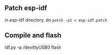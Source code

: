 ## Patch esp-idf
in esp-idf directory, do `patch -p1 < esp-idf.patch`

## Compile and flash
idf.py -p /dev/ttyUSB0 flash

